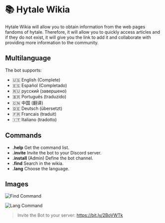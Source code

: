 # 📚 Hytale Wikia

Hytale Wikia will allow you to obtain information from the web pages fandoms of hytale. Therefore, it will allow you to quickly access articles and if they do not exist, it will give you the link to add it and collaborate with providing more information to the community.

## Multilanguage

The bot supports:

-   🇺🇸 English (Complete)
-   🇪🇸 Español (Completado)
-   🇷🇺 русский (завершено)
-   🇧🇷 Português (traduzido)
-   🇨🇳 中国 (翻译)
-   🇩🇪 Deutsch (übersetzt)
-   🇫🇷 Francais (traduit)
-   🇮🇹 Italiano (tradotto)

## Commands

-   **.help**  Get the command list.
-   **.invite**  Invite the bot to your Discord server.
-   **.install**  (Admin) Define the bot channel.
-   **.find**  Search in the wikia.
-   **.lang**  Choose the language.

## Images

![Find Command](https://i.imgur.com/VMeyzgm.png)

![Lang Command](https://i.imgur.com/ePUIThq.png)

> Invite the Bot to your server: https://bit.ly/2BoVWTk
